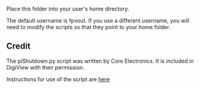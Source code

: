 Place this folder into your user's home directory. 

The default username is fpvout. If you use a different username, you will need to modify the scripts so that they point to your home folder.

## Credit

The piShutdown.py script was written by Core Electronics. It is included in DigiView with their permission.

Instructions for use of the script are [here](https://core-electronics.com.au/tutorials/how-to-make-a-safe-shutdown-button-for-raspberry-pi.html)